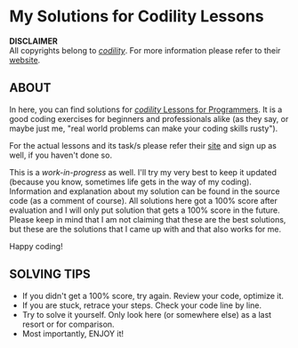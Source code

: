 # My Solutions for Codility Lessons
**DISCLAIMER**<br/>
All copyrights belong to [*codility*](https://www.codility.com/). For more information please refer to their [website](https://www.codility.com/).

## ABOUT
In here, you can find solutions for [*codility* Lessons for Programmers](https://app.codility.com/programmers/lessons). It is a good coding exercises for beginners and professionals alike (as they say, or maybe just me, "real world problems can make your coding skills rusty"). 

For the actual lessons and its task/s please refer their [site](https://app.codility.com/programmers/lessons) and sign up as well, if you haven't done so.

This is a *work-in-progress* as well. I'll try my very best to keep it updated (because you know, sometimes life gets in the way of my coding). Information and explanation about my solution can be found in the source code (as a comment of course). All solutions here got a 100% score after evaluation and I will only put solution that gets a 100% score in the future. Please keep in mind that I am not claiming that these are the best solutions, but these are the solutions that I came up with and that also works for me.

Happy coding!

## SOLVING TIPS
- If you didn't get a 100% score, try again. Review your code, optimize it.
- If you are stuck, retrace your steps. Check your code line by line.
- Try to solve it yourself. Only look here (or somewhere else) as a last resort or for comparison.
- Most importantly, ENJOY it!
